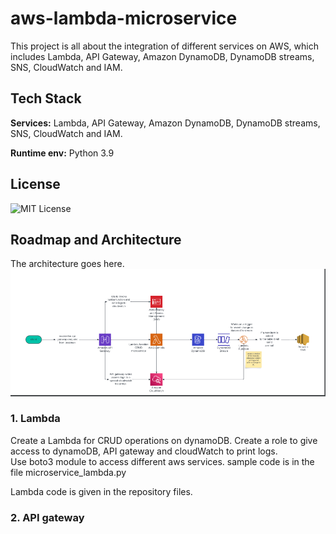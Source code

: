 # aws-lambda-microservice

This project is all about the integration of different services on AWS, which includes Lambda, API Gateway, Amazon DynamoDB, DynamoDB streams, SNS, CloudWatch and IAM.



## Tech Stack

**Services:** Lambda, API Gateway, Amazon DynamoDB, DynamoDB streams, SNS, CloudWatch and IAM.

**Runtime env:** Python 3.9


## License



![MIT License](https://img.shields.io/badge/License-MIT-green.svg)

## Roadmap and Architecture

The architecture goes here.
![im](/images/Screenshot.png)  


### 1. Lambda

Create a Lambda for CRUD operations on dynamoDB. Create a role to give access to dynamoDB, API gateway and cloudWatch to print logs.\
Use boto3 module to access different aws services.
sample code is in the file microservice_lambda.py  
  
Lambda code is given in the repository files.

### 2. API gateway
